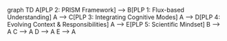 graph TD
A[PLP 2: PRISM Framework] --> B[PLP 1: Flux-based Understanding]
A --> C[PLP 3: Integrating Cognitive Modes]
A --> D[PLP 4: Evolving Context & Responsibilities]
A --> E[PLP 5: Scientific Mindset]
B --> A
C --> A
D --> A
E --> A
